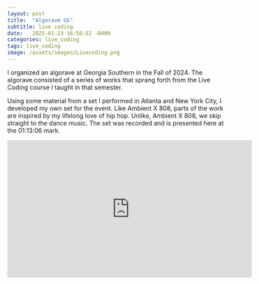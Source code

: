 ```yaml
---
layout: post
title:  "Algorave GS"
subtitle: live coding
date:   2025-01-23 16:56:52 -0400
categories: live_coding
tags: live_coding
image: /assets/images/Livecoding.png
---
```

I organized an algorave at Georgia Southern in the Fall of 2024. The algorave consisted of a series of works that sprang forth from the Live Coding course I taught in that semester. 

Using some material from a set I performed in Atlanta and New York City, I developed my own set for the event.  Like Ambient X 808, parts of the work are inspired by my lifelong love of hip hop. Unlike, Ambient X 808, we skip straight to the dance music. The set was recorded and is presented here at the 01:13:06 mark.

<iframe width="560" height="315" src="https://www.youtube.com/embed/YiJl2m1JnIA?si=1jmAaXIKP74kA-ph&amp;start=4390" title="YouTube video player" frameborder="0" allow="accelerometer; autoplay; clipboard-write; encrypted-media; gyroscope; picture-in-picture; web-share" referrerpolicy="strict-origin-when-cross-origin" allowfullscreen></iframe>



<br>